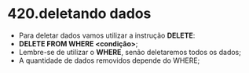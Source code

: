 # 420.deletando dados

- Para deletar dados vamos utilizar a instrução **DELETE**:
- **DELETE FROM <tabela> WHERE <condição>**;
- Lembre-se de utilizar o **WHERE**, senão deletaremos todos os dados;
- A quantidade de dados removidos depende do WHERE;